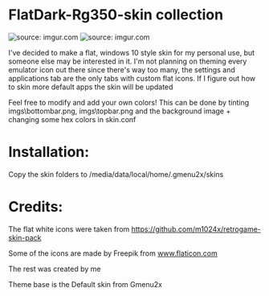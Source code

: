 # FlatDark-Rg350-skin collection

<img src="https://i.imgur.com/cj4mXX3.png" title="source: imgur.com" /> <img src="https://i.imgur.com/0vaP6fU.png" title="source: imgur.com" />

I've decided to make a flat, windows 10 style skin for my personal use, but someone else may be interested in it. 
I'm not planning on theming every emulator icon out there since there's way too many, the settings and applications tab are the only tabs with custom flat icons. If I figure out how to skin more default apps the skin will be updated

Feel free to modify and add your own colors! This can be done by tinting imgs\bottombar.png, imgs\topbar.png and the background image + changing some hex colors in skin.conf
# Installation:

Copy the skin folders to /media/data/local/home/.gmenu2x/skins

# Credits: 
The flat white icons were taken from https://github.com/m1024x/retrogame-skin-pack

Some of the icons are made by Freepik from www.flaticon.com

The rest was created by me

Theme base is the Default skin from Gmenu2x
